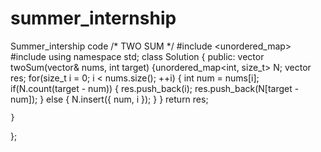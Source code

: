 # summer_internship
Summer_intership code
/* TWO SUM */
#include <unordered_map>
#include <vector>
using namespace std;
class Solution {
public:
    vector<int> twoSum(vector<int>& nums, int target) {unordered_map<int, size_t> N;
        vector<int> res;
        for(size_t i = 0; i < nums.size(); ++i) {
            int num = nums[i];
            if(N.count(target - num)) {
                res.push_back(i);
                res.push_back(N[target - num]);
            } 
            else
{
     N.insert({ num, i });
            }
        }
        return res;
        
    }
};

